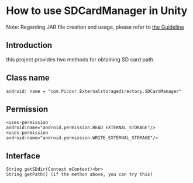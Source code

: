 # How to use SDCardManager in Unity

Note: Regarding JAR file creation and usage, please refer to [the Guideline](https://github.com/picoxr/support/blob/master/How%20to%20use%20JAR%20file%20in%20Unity%20project%20on%20Pico%20Device.docx)

## Introduction
this project provides two methods for obtaining SD card path.

## Class name
```
android: name = "com.Picovr.Externalstoragedirectory.SDCardManager"
```

## Permission
```
<uses-permission android:name="android.permission.READ_EXTERNAL_STORAGE"/>
<uses-permission android:name="android.permission.WRITE_EXTERNAL_STORAGE"/>
```

## Interface
```
String getSDdir(Context mContext)<br>
String getPath() (if the methon above, you can try this)
```
